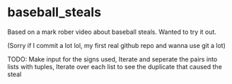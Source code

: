# baseball_steals
Based on a mark rober video about baseball steals. Wanted to try it out.

(Sorry if I commit a lot lol, my first real github repo and wanna use git a lot)

TODO:
Make input for the signs used,
Iterate and seperate the pairs into lists with tuples,
Iterate over each list to see the duplicate that caused the steal